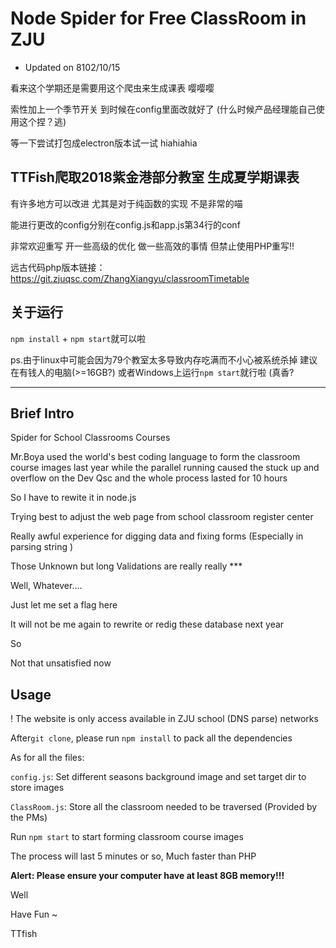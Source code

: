 # Node Spider for Free ClassRoom in ZJU 

* Updated on 8102/10/15

看来这个学期还是需要用这个爬虫来生成课表 嘤嘤嘤

索性加上一个季节开关 到时候在config里面改就好了 (什么时候产品经理能自己使用这个捏？逃)

等一下尝试打包成electron版本试一试 hiahiahia

## TTFish爬取2018紫金港部分教室 生成夏学期课表

有许多地方可以改进 尤其是对于纯函数的实现 不是非常的喵 

能进行更改的config分别在config.js和app.js第34行的conf

非常欢迎重写 开一些高级的优化 做一些高效的事情 但禁止使用PHP重写!! 

远古代码php版本链接：https://git.zjuqsc.com/ZhangXiangyu/classroomTimetable

## 关于运行

`npm install` + `npm start`就可以啦

ps.由于linux中可能会因为79个教室太多导致内存吃满而不小心被系统杀掉
建议在有钱人的电脑(>=16GB?) 或者Windows上运行`npm start`就行啦 (真香?

---

## Brief Intro

Spider for School Classrooms Courses

Mr.Boya used the world's best coding language to form the classroom course images last year while the parallel running caused the stuck up and overflow on the Dev Qsc and the whole process lasted for 10 hours

So I have to rewite it in node.js

Trying best to adjust the web page from school classroom register center 

Really awful experience for digging data and fixing forms (Especially in parsing string )

Those Unknown but long Validations are really really *** 

Well, Whatever....

Just let me set a flag here 

It will not be me again to rewrite or redig these database next year 

So 

Not that unsatisfied now

## Usage

! The website is only access available in ZJU school (DNS parse) networks

After`git clone`, please run `npm install` to pack all the dependencies

As for all the files: 

`config.js`: Set different seasons background image and set target dir to store images

`ClassRoom.js`: Store all the classroom needed to be traversed (Provided by the PMs)

Run `npm start` to start forming classroom course images

The process will last 5 minutes or so, Much faster than PHP

**Alert: Please ensure your computer have at least 8GB memory!!!**

Well

Have Fun ~

TTfish